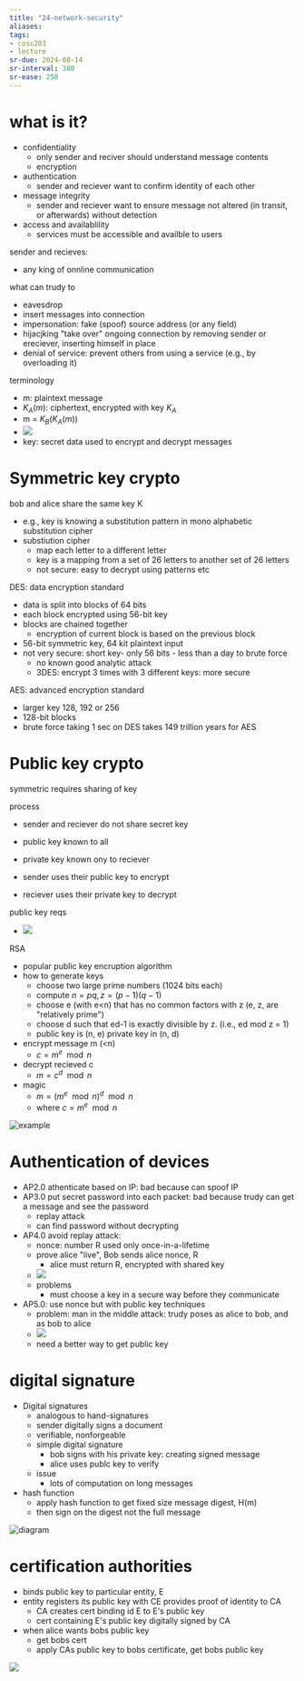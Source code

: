 ```yaml
---
title: "24-network-security"
aliases: 
tags: 
- cosc203
- lecture
sr-due: 2024-08-14
sr-interval: 380
sr-ease: 250
---
```


# what is it?
- confidentiality
	- only sender and reciver should understand message contents
	- encryption
- authentication
	- sender and reciever want to confirm identity of each other
- message integrity
	- sender and reciever want to ensure message not altered (in transit, or afterwards) without detection
- access and availablility
	- services must be accessible and availble to users

sender and recieves:
- any king of onnline communication

what can trudy to
- eavesdrop
- insert messages into connection
- impersonation: fake (spoof) source address (or any field)
- hijacjking "take over" ongoing connection by removing sender or ereciever, inserting himself in place
- denial of service: prevent others from using a service (e.g., by overloading it)

terminology
- m: plaintext message
- $K_{A}(m)$: ciphertext, encrypted with key $K_{A}$
- m = $K_{B}(K_{A}(m))$
- ![](https://i.imgur.com/6veueus.png)
- key: secret data used to encrypt and decrypt messages

# Symmetric key crypto
bob and alice share the same key K
- e.g., key is knowing a substitution pattern in mono alphabetic substitution cipher
- substiution cipher
	- map each letter to a different letter
	- key is a mapping from a set of 26 letters to another set of 26 letters
	- not secure: easy to decrypt using patterns etc

DES: data encryption standard
- data is split into blocks of 64 bits
- each block encrypted using 56-bit key
- blocks are chained together
	- encryption of current block is based on the previous block
- 56-bit symmetric key, 64 kit plaintext input
- not very secure: short key- only 56 bits - less than a day to brute force
	- no known good analytic attack
	- 3DES: encrypt 3 times with 3 different keys: more secure

AES: advanced encryption standard
- larger key 128, 192 or 256
- 128-bit blocks
- brute force taking 1 sec on DES takes 149 trillion years for AES

# Public key crypto
symmetric requires sharing of key

process
- sender and reciever do not share secret key
- public key known to all
- private key known ony to reciever

- sender uses their public key to encrypt
- reciever uses their private key to decrypt

public key reqs
- ![](https://i.imgur.com/DrH8hmU.png)

RSA
- popular public key encruption algorithm
- how to generate keys
	- choose two large prime numbers (1024 bits each)
	- compute $n=pq, z=(p-1)(q-1)$
	- choose e (with e<n) that has no common factors with z (e, z, are "relatively prime")
	- choose d such that ed-1 is exactly divisible by z. (i.e., ed mod z = 1)
	- public key is (n, e) private key in (n, d)
- encrypt message m (<n)
	- $c = m^e\mod n$
- decrypt recieved c
	- $m = c^d\mod n$ 
- magic
	- $m = (m^e \mod n)^d \mod n$ 
	- where $c = m^e\mod n$

![example ](https://i.imgur.com/eGFJ4OX.png)

# Authentication of devices
 - AP2.0 athenticate based on IP: bad because can spoof IP
 - AP3.0 put secret password into each packet: bad because trudy can get a message and see the password
	- replay attack
	- can find password without decrypting
- AP4.0 avoid replay attack: 
	- nonce: number R used only once-in-a-lifetime
	- prove alice "live", Bob sends alice nonce, R
		- alice must return R, encrypted with shared key
	- ![](https://i.imgur.com/wLHR8y2.png)
	- problems
		- must choose a key in a secure way before they communicate
- AP5.0: use nonce but with public key techniques
	- problem: man in the middle attack: trudy poses as alice to bob, and as bob to alice
	- ![](https://i.imgur.com/SFdYjdZ.png)
	- need a better way to get public key

# digital signature
- Digital signatures
	- analogous to hand-signatures
	- sender digitally signs a document
	- verifiable, nonforgeable
	- simple digital signature
		- bob signs with his private key: creating signed message
		- alice uses publc key to verify 
	- issue
		- lots of computation on long messages
- hash function
	- apply hash function to get fixed size message digest, H(m)
	- then sign on the digest not the full message

![diagram](https://i.imgur.com/sSRoWGU.png)

# certification authorities
- binds public key to particular entity, E
- entity registers its public key with CE provides proof of identity to CA
	- CA creates cert binding id E to E's public key
	- cert containing E's public key digitally signed by CA
- when alice wants bobs public key
	- get bobs cert
	- apply CAs public key to bobs certificate, get bobs public key 

![](https://i.imgur.com/zccc9XF.png)



